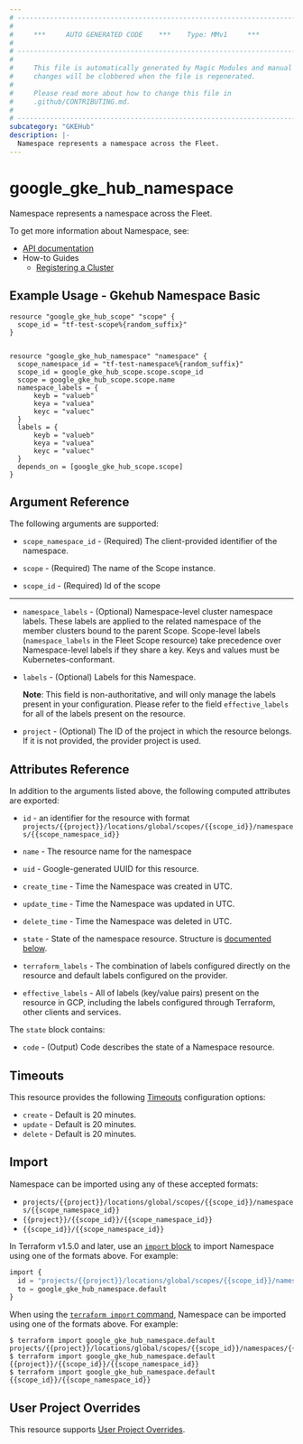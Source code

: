 ```yaml
---
# ----------------------------------------------------------------------------
#
#     ***     AUTO GENERATED CODE    ***    Type: MMv1     ***
#
# ----------------------------------------------------------------------------
#
#     This file is automatically generated by Magic Modules and manual
#     changes will be clobbered when the file is regenerated.
#
#     Please read more about how to change this file in
#     .github/CONTRIBUTING.md.
#
# ----------------------------------------------------------------------------
subcategory: "GKEHub"
description: |-
  Namespace represents a namespace across the Fleet.
---
```


# google_gke_hub_namespace

Namespace represents a namespace across the Fleet.


To get more information about Namespace, see:

* [API documentation](https://cloud.google.com/anthos/fleet-management/docs/reference/rest/v1/projects.locations.scopes.namespaces)
* How-to Guides
    * [Registering a Cluster](https://cloud.google.com/anthos/multicluster-management/connect/registering-a-cluster#register_cluster)

## Example Usage - Gkehub Namespace Basic


```hcl
resource "google_gke_hub_scope" "scope" {
  scope_id = "tf-test-scope%{random_suffix}"
}


resource "google_gke_hub_namespace" "namespace" { 
  scope_namespace_id = "tf-test-namespace%{random_suffix}"
  scope_id = google_gke_hub_scope.scope.scope_id
  scope = google_gke_hub_scope.scope.name
  namespace_labels = {
      keyb = "valueb"
      keya = "valuea"
      keyc = "valuec"
  }
  labels = {
      keyb = "valueb"
      keya = "valuea"
      keyc = "valuec" 
  }
  depends_on = [google_gke_hub_scope.scope]
}
```

## Argument Reference

The following arguments are supported:


* `scope_namespace_id` -
  (Required)
  The client-provided identifier of the namespace.

* `scope` -
  (Required)
  The name of the Scope instance.

* `scope_id` -
  (Required)
  Id of the scope


- - -


* `namespace_labels` -
  (Optional)
  Namespace-level cluster namespace labels. These labels are applied
  to the related namespace of the member clusters bound to the parent
  Scope. Scope-level labels (`namespace_labels` in the Fleet Scope
  resource) take precedence over Namespace-level labels if they share
  a key. Keys and values must be Kubernetes-conformant.

* `labels` -
  (Optional)
  Labels for this Namespace.

  **Note**: This field is non-authoritative, and will only manage the labels present in your configuration.
  Please refer to the field `effective_labels` for all of the labels present on the resource.

* `project` - (Optional) The ID of the project in which the resource belongs.
    If it is not provided, the provider project is used.


## Attributes Reference

In addition to the arguments listed above, the following computed attributes are exported:

* `id` - an identifier for the resource with format `projects/{{project}}/locations/global/scopes/{{scope_id}}/namespaces/{{scope_namespace_id}}`

* `name` -
  The resource name for the namespace

* `uid` -
  Google-generated UUID for this resource.

* `create_time` -
  Time the Namespace was created in UTC.

* `update_time` -
  Time the Namespace was updated in UTC.

* `delete_time` -
  Time the Namespace was deleted in UTC.

* `state` -
  State of the namespace resource.
  Structure is [documented below](#nested_state).

* `terraform_labels` -
  The combination of labels configured directly on the resource
   and default labels configured on the provider.

* `effective_labels` -
  All of labels (key/value pairs) present on the resource in GCP, including the labels configured through Terraform, other clients and services.


<a name="nested_state"></a>The `state` block contains:

* `code` -
  (Output)
  Code describes the state of a Namespace resource.

## Timeouts

This resource provides the following
[Timeouts](https://developer.hashicorp.com/terraform/plugin/sdkv2/resources/retries-and-customizable-timeouts) configuration options:

- `create` - Default is 20 minutes.
- `update` - Default is 20 minutes.
- `delete` - Default is 20 minutes.

## Import


Namespace can be imported using any of these accepted formats:

* `projects/{{project}}/locations/global/scopes/{{scope_id}}/namespaces/{{scope_namespace_id}}`
* `{{project}}/{{scope_id}}/{{scope_namespace_id}}`
* `{{scope_id}}/{{scope_namespace_id}}`


In Terraform v1.5.0 and later, use an [`import` block](https://developer.hashicorp.com/terraform/language/import) to import Namespace using one of the formats above. For example:

```tf
import {
  id = "projects/{{project}}/locations/global/scopes/{{scope_id}}/namespaces/{{scope_namespace_id}}"
  to = google_gke_hub_namespace.default
}
```

When using the [`terraform import` command](https://developer.hashicorp.com/terraform/cli/commands/import), Namespace can be imported using one of the formats above. For example:

```
$ terraform import google_gke_hub_namespace.default projects/{{project}}/locations/global/scopes/{{scope_id}}/namespaces/{{scope_namespace_id}}
$ terraform import google_gke_hub_namespace.default {{project}}/{{scope_id}}/{{scope_namespace_id}}
$ terraform import google_gke_hub_namespace.default {{scope_id}}/{{scope_namespace_id}}
```

## User Project Overrides

This resource supports [User Project Overrides](https://registry.terraform.io/providers/hashicorp/google/latest/docs/guides/provider_reference#user_project_override).
